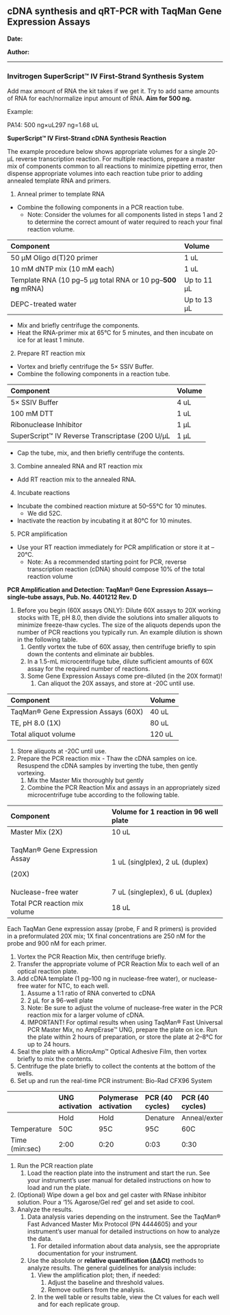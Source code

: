 ## cDNA synthesis and qRT-PCR with TaqMan Gene Expression Assays

**Date:**

**Author:**

---

### Invitrogen SuperScript™ IV First-Strand Synthesis System

Add max amount of RNA the kit takes if we get it. Try to add same amounts of RNA for each/normalize input amount of RNA. **Aim for 500 ng.**

Example:

PA14: 500 ng×uL297 ng=1.68 uL 

**SuperScript™ IV First-Strand cDNA Synthesis Reaction**

The example procedure below shows appropriate volumes for a single 20-μL reverse transcription reaction. For multiple reactions, prepare a master mix of components common to all reactions to minimize pipetting error, then dispense appropriate volumes into each reaction tube prior to adding annealed template RNA and primers.

1. Anneal primer to template RNA
- Combine the following components in a PCR reaction tube.
   - Note: Consider the volumes for all components listed in steps 1 and 2 to determine the correct amount of water required to reach your final reaction volume.

|Component|Volume|
| :- | :- |
|50 μM Oligo d(T)20 primer|1 uL|
|10 mM dNTP mix (10 mM each) |1 uL|
|Template RNA (10 pg–5 μg total RNA or 10 pg–**500 ng** mRNA) |Up to 11 μL|
|DEPC-treated water |Up to 13 μL|

- Mix and briefly centrifuge the components.
- Heat the RNA-primer mix at 65°C for 5 minutes, and then incubate on ice for at least 1 minute.
2. Prepare RT reaction mix
- Vortex and briefly centrifuge the 5× SSIV Buffer.
- Combine the following components in a reaction tube.

|Component|Volume|
| :- | :- |
|5× SSIV Buffer|4 uL|
|100 mM DTT |1 uL|
|Ribonuclease Inhibitor |1 μL|
|SuperScript™ IV Reverse Transcriptase (200 U/μL|1 μL|

- Cap the tube, mix, and then briefly centrifuge the contents.
3. Combine annealed RNA and RT reaction mix
- Add RT reaction mix to the annealed RNA. 
4. Incubate reactions
- Incubate the combined reaction mixture at 50–55°C for 10 minutes.
   - We did 52C. 
- Inactivate the reaction by incubating it at 80°C for 10 minutes.
5. PCR amplification 
- Use your RT reaction immediately for PCR amplification or store it at –20°C.
   - Note: As a recommended starting point for PCR, reverse transcription reaction (cDNA) should compose 10% of the total reaction volume

**PCR Amplification and Detection: TaqMan® Gene Expression Assays—single–tube assays, Pub. No. 4401212 Rev. D**

1. Before you begin (60X assays ONLY): Dilute 60X assays to 20X working stocks with TE, pH 8.0, then divide the solutions into smaller aliquots to minimize freeze-thaw cycles. The size of the aliquots depends upon the number of PCR reactions you typically run. An example dilution is shown in the following table.
   1. Gently vortex the tube of 60X assay, then centrifuge briefly to spin down the contents and eliminate air bubbles.
   1. In a 1.5-mL microcentrifuge tube, dilute sufficient amounts of 60X assay for the required number of reactions.
   1. Some Gene Expression Assays come pre-diluted (in the 20X format)!
      1. Can aliquot the 20X assays, and store at -20C until use.  

|Component|Volume|
| :- | :- |
|TaqMan® Gene Expression Assays (60X)|40 uL|
|TE, pH 8.0 (1X)|80 uL|
|Total aliquot volume|120 uL |

1. Store aliquots at -20C until use. 
1. Prepare the PCR reaction mix - Thaw the cDNA samples on ice. Resuspend the cDNA samples by inverting the tube, then gently vortexing. 
   1. Mix the Master Mix thoroughly but gently 
   1. Combine the PCR Reaction Mix and assays in an appropriately sized microcentrifuge tube according to the following table.

|Component|Volume for 1 reaction in 96 well plate|
| :- | :- |
|Master Mix (2X)|10 uL|
|<p>TaqMan® Gene Expression Assay</p><p>(20X)</p>|1 uL (singlplex), 2 uL (duplex) |
|Nuclease-free water|7 uL (singleplex), 6 uL (duplex) |
|Total PCR reaction mix volume |18 uL|

Each TaqMan Gene expression assay (probe, F and R primers) is provided in a preformulated 20X mix; 1X final concentrations are 250 nM for the probe and 900 nM for each primer.

1. Vortex the PCR Reaction Mix, then centrifuge briefly.
1. Transfer the appropriate volume of PCR Reaction Mix to each well of an optical reaction plate.
1. Add cDNA template (1 pg–100 ng in nuclease-free water), or nuclease-free water for NTC, to each well.
   1. Assume a 1:1 ratio of RNA converted to cDNA
   1. 2 μL for a 96-well plate 
   1. Note: Be sure to adjust the volume of nuclease-free water in the PCR reaction mix for a larger volume of cDNA.
   1. IMPORTANT! For optimal results when using TaqMan® Fast Universal PCR Master Mix, no AmpErase™ UNG, prepare the plate on ice. Run the plate within 2 hours of preparation, or store the plate at 2–8°C for up to 24 hours.
1. Seal the plate with a MicroAmp™ Optical Adhesive Film, then vortex briefly to mix the contents.
1. Centrifuge the plate briefly to collect the contents at the bottom of the wells.
1. Set up and run the real-time PCR instrument: Bio-Rad CFX96 System 

||UNG activation|Polymerase activation|PCR (40 cycles)|PCR (40 cycles)|
| :- | :- | :- | :- | :- |
||Hold|Hold|Denature|Anneal/extend|
|Temperature|50C|95C|95C|60C|
|Time (min:sec)|2:00|0:20|0:03|0:30|

1. Run the PCR reaction plate
   1. Load the reaction plate into the instrument and start the run. See your instrument’s user manual for detailed instructions on how to load and run the plate.
1. (Optional) Wipe down a gel box and gel caster with RNase inhibitor solution. Pour a ‘1% Agarose/Gel red’ gel and set aside to cool. 
1. Analyze the results. 
   1. Data analysis varies depending on the instrument. See the TaqMan® Fast Advanced Master Mix Protocol (PN 4444605) and your instrument’s user manual for detailed instructions on how to analyze the data.
      1. For detailed information about data analysis, see the appropriate documentation for your instrument. 
   1. Use the absolute or **relative quantification (ΔΔCt)** methods to analyze results. The general guidelines for analysis include:
      1. View the amplification plot; then, if needed:
         1. Adjust the baseline and threshold values.
         1. Remove outliers from the analysis.
      1. In the well table or results table, view the Ct values for each well and for each replicate group.
